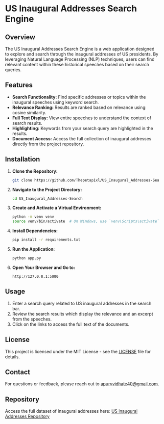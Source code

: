 # US Inaugural Addresses Search Engine

## Overview

The US Inaugural Addresses Search Engine is a web application designed to explore and search through the inaugural addresses of US presidents. By leveraging Natural Language Processing (NLP) techniques, users can find relevant content within these historical speeches based on their search queries.

## Features

- **Search Functionality:** Find specific addresses or topics within the inaugural speeches using keyword search.
- **Relevance Ranking:** Results are ranked based on relevance using cosine similarity.
- **Full Text Display:** View entire speeches to understand the context of search results.
- **Highlighting:** Keywords from your search query are highlighted in the results.
- **Document Access:** Access the full collection of inaugural addresses directly from the project repository.

## Installation

1. **Clone the Repository:**

    ```bash
    git clone https://github.com/Thepetapixl/US_Inaugural_Addresses-Search.git
    ```

2. **Navigate to the Project Directory:**

    ```bash
    cd US_Inaugural_Addresses-Search
    ```

3. **Create and Activate a Virtual Environment:**

    ```bash
    python -m venv venv
    source venv/bin/activate  # On Windows, use `venv\Scripts\activate`
    ```

4. **Install Dependencies:**

    ```bash
    pip install -r requirements.txt
    ```

5. **Run the Application:**

    ```bash
    python app.py
    ```

6. **Open Your Browser and Go to:**

    ```
    http://127.0.0.1:5000
    ```

## Usage

1. Enter a search query related to US inaugural addresses in the search bar.
2. Review the search results which display the relevance and an excerpt from the speeches.
3. Click on the links to access the full text of the documents.

## License

This project is licensed under the MIT License - see the [LICENSE](LICENSE) file for details.

## Contact

For questions or feedback, please reach out to [apurvvidhate40@gmail.com](mailto:apurvvidhate40@gmail.com).

## Repository

Access the full dataset of inaugural addresses here: [US Inaugural Addresses Repository](https://github.com/Thepetapixl/US_Inaugural_Addresses-Search/tree/main)
